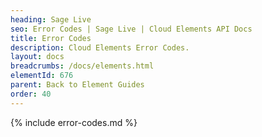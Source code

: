 ```yaml
---
heading: Sage Live
seo: Error Codes | Sage Live | Cloud Elements API Docs
title: Error Codes
description: Cloud Elements Error Codes.
layout: docs
breadcrumbs: /docs/elements.html
elementId: 676
parent: Back to Element Guides
order: 40
---
```


{% include error-codes.md %}
